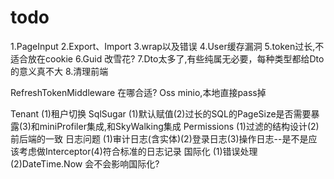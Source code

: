 # todo

1.PageInput
2.Export、Import
3.wrap以及错误
4.User缓存漏洞
5.token过长,不适合放在cookie
6.Guid 改雪花?
7.Dto太多了,有些纯属无必要，每种类型都给Dto的意义真不大
8.清理前端

RefreshTokenMiddleware 在哪合适?
Oss minio,本地直接pass掉

Tenant (1)租户切换
SqlSugar (1)默认赋值(2)过长的SQL的PageSize是否需要暴露(3)和miniProfiler集成,和SkyWalking集成
Permissions (1)过滤的结构设计(2)前后端的一致
日志问题 (1)审计日志(含实体)(2)登录日志(3)操作日志--是不是应该考虑做Interceptor(4)符合标准的日志记录
国际化 (1)错误处理(2)DateTime.Now 会不会影响国际化?


